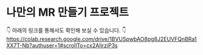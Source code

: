 # 나만의 MR 만들기 프로젝트

 :point_down: 아래의 링크를 통해서도 확인해 보실 수 있습니다.  :point_down:
https://colab.research.google.com/drive/1BVUSpwbAO8pg8J2EUVFQnBRa1XX7T-Nb?authuser=1#scrollTo=cx2AIjrziP3s
